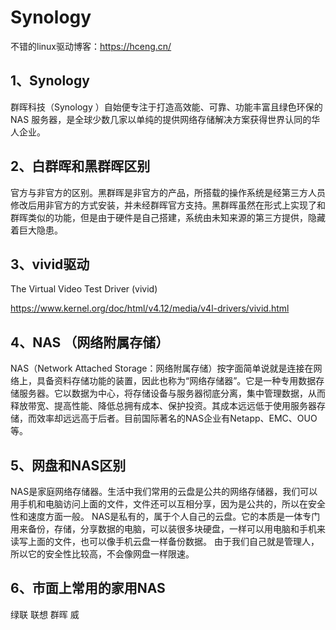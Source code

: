 # Synology

不错的linux驱动博客：https://hceng.cn/

## 1、Synology
群晖科技（Synology ）自始便专注于打造高效能、可靠、功能丰富且绿色环保的 NAS 服务器，是全球少数几家以单纯的提供网络存储解决方案获得世界认同的华人企业。

## 2、白群晖和黑群晖区别
官方与非官方的区别。黑群晖是非官方的产品，所搭载的操作系统是经第三方人员修改后用非官方的方式安装，并未经群晖官方支持。黑群晖虽然在形式上实现了和群晖类似的功能，但是由于硬件是自己搭建，系统由未知来源的第三方提供，隐藏着巨大隐患。

## 3、vivid驱动
The Virtual Video Test Driver (vivid)

https://www.kernel.org/doc/html/v4.12/media/v4l-drivers/vivid.html

## 4、NAS （网络附属存储）
NAS（Network Attached Storage：网络附属存储）按字面简单说就是连接在网络上，具备资料存储功能的装置，因此也称为“网络存储器”。它是一种专用数据存储服务器。它以数据为中心，将存储设备与服务器彻底分离，集中管理数据，从而释放带宽、提高性能、降低总拥有成本、保护投资。其成本远远低于使用服务器存储，而效率却远远高于后者。目前国际著名的NAS企业有Netapp、EMC、OUO等。

## 5、网盘和NAS区别
NAS是家庭网络存储器。生活中我们常用的云盘是公共的网络存储器，我们可以用手机和电脑访问上面的文件，文件还可以互相分享，因为是公共的，所以在安全性和速度方面一般。
NAS是私有的，属于个人自己的云盘。它的本质是一体专门用来备份，存储，分享数据的电脑，可以装很多块硬盘，一样可以用电脑和手机来读写上面的文件，也可以像手机云盘一样备份数据。
由于我们自己就是管理人，所以它的安全性比较高，不会像网盘一样限速。

## 6、市面上常用的家用NAS
绿联
联想
群晖
威



